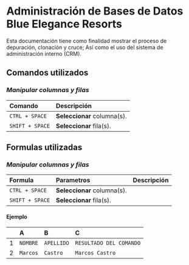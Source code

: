 
# Administración de Bases de Datos **Blue Elegance Resorts**

Esta documentación tiene como finalidad mostrar el proceso de depuración, clonación y cruce; Así como el uso del sistema de administración interno (CRM).
## **Comandos utilizados**

### ***Manipular columnas y filas***

| Comando | Descripción |
| :-------- | :------- |
| `CTRL + SPACE` | **Seleccionar** columna(s). |
| `SHIFT + SPACE` | **Seleccionar** fila(s). |

## **Formulas utilizadas**

### ***Manipular columnas y filas***

| Formula | Parametros | Descripción |
| :-------- | :------- | :------ |
| `CTRL + SPACE` | **Seleccionar** columna(s). |
| `SHIFT + SPACE` | **Seleccionar** fila(s). |

 #### Ejemplo

|  | A | B | C |
| :-------- | :------- | :--------| :-------- |
| 1 | `NOMBRE` | `APELLIDO` | `RESULTADO DEL COMANDO` |
| 2 | `Marcos` | `Castro` | `Marcos Castro` |